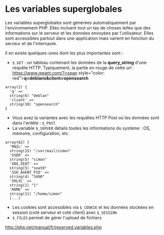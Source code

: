 # Les variables superglobales

Les variables superglobales sont générées automatiquement par l'environnement PHP. Elles incluent tout un tas de choses telles que des informations sur le serveur et les données envoyées par l'utilisateur. Elles sont accessibles partout dans une application mais varient en fonction du serveur et de l'internaute.

Il en existe quelques-unes dont les plus importantes sont :

- ```$_GET``` : un tableau contenant les données de la **query_string** d'une requête HTTP. Typiquement, la partie en rouge de cette url : https://www.qwant.com/?<span style="color: red">**q=deblans&client=opensearch**</span>

```
array(2) {
  'q' =>
  string(6) "deblan"
  'client' =>
  string(10) "opensearch"
}
```

- Vous avez la variantes avec les requêtes HTTP Post où les données sont dans l'entête : ```$_POST```.
- La variable ```$_SERVER``` détails toutes les informations du système : OS, mémoire, configuration, etc.

```
array(62) {
  'MAIL' =>
  string(15) "/var/mail/simon"
  'USER' =>
  string(5) "simon"
  'XDG_SEAT' =>
  string(5) "seat0"
  'SSH_AGENT_PID' =>
  string(4) "3490"
  'SHLVL' =>
  string(1) "1"
  'HOME' =>
  string(11) "/home/simon"
  [...]
```

- Les cookies sont accessibles via ```$_COOKIE``` et les données stockées en session (coté serveur et coté client) avec ```$_SESSION```
- ```$_FILES``` permet de gérer l'upload de fichiers

http://php.net/manual/fr/reserved.variables.php

